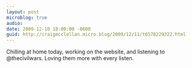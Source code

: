 ```yaml
---
layout: post
microblog: true
audio: 
date: 2009-12-10 18:00:00 -0600
guid: http://craigmcclellan.micro.blog/2009/12/11/t6578229322.html
---
```

Chilling at home today, working on the website, and listening to @thecivilwars.  Loving them more with every listen.
